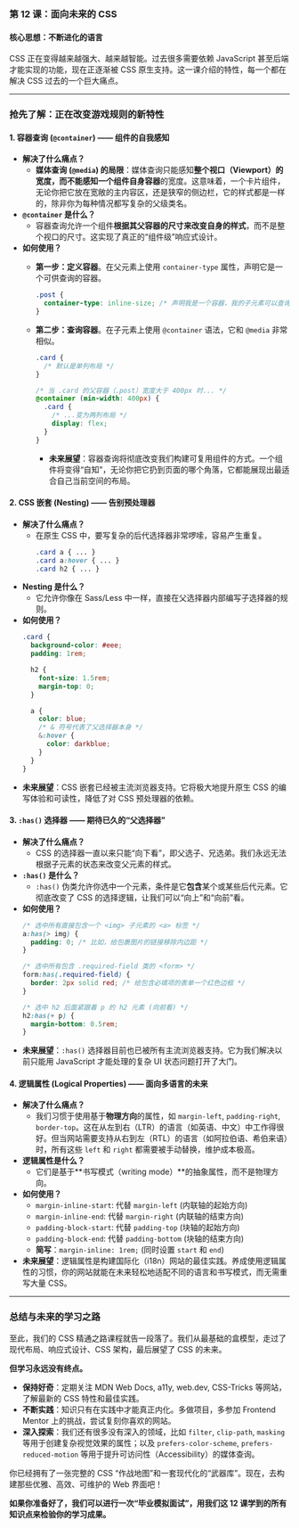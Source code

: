### **第 12 课：面向未来的 CSS**

#### **核心思想：不断进化的语言**

CSS 正在变得越来越强大、越来越智能。过去很多需要依赖 JavaScript 甚至后端才能实现的功能，现在正逐渐被 CSS 原生支持。这一课介绍的特性，每一个都在解决 CSS 过去的一个巨大痛点。

---

### **抢先了解：正在改变游戏规则的新特性**

#### **1. 容器查询 (`@container`) —— 组件的自我感知**

*   **解决了什么痛点？**
    *   **媒体查询 (`@media`) 的局限**：媒体查询只能感知**整个视口（Viewport）**的宽度，而不能感知一个组件**自身容器**的宽度。这意味着，一个卡片组件，无论你把它放在宽敞的主内容区，还是狭窄的侧边栏，它的样式都是一样的，除非你为每种情况都写复杂的父级类名。
*   **`@container` 是什么？**
    *   容器查询允许一个组件**根据其父容器的尺寸来改变自身的样式**，而不是整个视口的尺寸。这实现了真正的“组件级”响应式设计。
*   **如何使用？**
    *   **第一步：定义容器**。在父元素上使用 `container-type` 属性，声明它是一个可供查询的容器。
        ```css
        .post {
          container-type: inline-size; /* 声明我是一个容器，我的子元素可以查询我的内联（水平）尺寸 */
        }
        ```
    *   **第二步：查询容器**。在子元素上使用 `@container` 语法，它和 `@media` 非常相似。
        ```css
        .card {
          /* 默认是单列布局 */
        }
        
        /* 当 .card 的父容器（.post）宽度大于 400px 时... */
        @container (min-width: 400px) {
          .card {
            /* ...变为两列布局 */
            display: flex;
          }
        }
        
        ```
        
        * **未来展望**：容器查询将彻底改变我们构建可复用组件的方式。一个组件将变得“自知”，无论你把它扔到页面的哪个角落，它都能展现出最适合自己当前空间的布局。

#### **2. CSS 嵌套 (Nesting) —— 告别预处理器**

*   **解决了什么痛点？**
    *   在原生 CSS 中，要写复杂的后代选择器非常啰嗦，容易产生重复。
        ```css
        .card a { ... }
        .card a:hover { ... }
        .card h2 { ... }
        ```
*   **Nesting 是什么？**
    *   它允许你像在 Sass/Less 中一样，直接在父选择器内部编写子选择器的规则。
*   **如何使用？**
    ```css
    .card {
      background-color: #eee;
      padding: 1rem;
    
      h2 {
        font-size: 1.5rem;
        margin-top: 0;
      }
    
      a {
        color: blue;
        /* & 符号代表了父选择器本身 */
        &:hover {
          color: darkblue;
        }
      }
    }
    ```
*   **未来展望**：CSS 嵌套已经被主流浏览器支持。它将极大地提升原生 CSS 的编写体验和可读性，降低了对 CSS 预处理器的依赖。

#### **3. `:has()` 选择器 —— 期待已久的“父选择器”**

*   **解决了什么痛点？**
    *   CSS 的选择器一直以来只能“向下看”，即父选子、兄选弟。我们永远无法根据子元素的状态来改变父元素的样式。
*   **`:has()` 是什么？**
    *   `:has()` 伪类允许你选中一个元素，条件是它**包含**某个或某些后代元素。它彻底改变了 CSS 的选择逻辑，让我们可以“向上”和“向前”看。
*   **如何使用？**
    ```css
    /* 选中所有直接包含一个 <img> 子元素的 <a> 标签 */
    a:has(> img) {
      padding: 0; /* 比如，给包裹图片的链接移除内边距 */
    }
    
    /* 选中所有包含 .required-field 类的 <form> */
    form:has(.required-field) {
      border: 2px solid red; /* 给包含必填项的表单一个红色边框 */
    }
    
    /* 选中 h2 后面紧跟着 p 的 h2 元素 (向前看) */
    h2:has(+ p) {
      margin-bottom: 0.5rem;
    }
    ```
*   **未来展望**：`:has()` 选择器目前也已被所有主流浏览器支持。它为我们解决以前只能用 JavaScript 才能处理的复杂 UI 状态问题打开了大门。

#### **4. 逻辑属性 (Logical Properties) —— 面向多语言的未来**

*   **解决了什么痛点？**
    *   我们习惯于使用基于**物理方向**的属性，如 `margin-left`, `padding-right`, `border-top`。这在从左到右（LTR）的语言（如英语、中文）中工作得很好。但当网站需要支持从右到左（RTL）的语言（如阿拉伯语、希伯来语）时，所有这些 `left` 和 `right` 都需要被手动替换，维护成本极高。
*   **逻辑属性是什么？**
    *   它们是基于**书写模式（writing mode）**的抽象属性，而不是物理方向。
*   **如何使用？**
    *   `margin-inline-start`: 代替 `margin-left` (内联轴的起始方向)
    *   `margin-inline-end`: 代替 `margin-right` (内联轴的结束方向)
    *   `padding-block-start`: 代替 `padding-top` (块轴的起始方向)
    *   `padding-block-end`: 代替 `padding-bottom` (块轴的结束方向)
    *   **简写**：`margin-inline: 1rem;` (同时设置 `start` 和 `end`)
*   **未来展望**：逻辑属性是构建国际化（i18n）网站的最佳实践。养成使用逻辑属性的习惯，你的网站就能在未来轻松地适配不同的语言和书写模式，而无需重写大量 CSS。

---

### **总结与未来的学习之路**

至此，我们的 CSS 精通之路课程就告一段落了。我们从最基础的盒模型，走过了现代布局、响应式设计、CSS 架构，最后展望了 CSS 的未来。

**但学习永远没有终点。**

*   **保持好奇**：定期关注 MDN Web Docs, a11y, web.dev, CSS-Tricks 等网站，了解最新的 CSS 特性和最佳实践。
*   **不断实践**：知识只有在实践中才能真正内化。多做项目，多参加 Frontend Mentor 上的挑战，尝试复刻你喜欢的网站。
*   **深入探索**：我们还有很多没有深入的领域，比如 `filter`, `clip-path`, `masking` 等用于创建复杂视觉效果的属性；以及 `prefers-color-scheme`, `prefers-reduced-motion` 等用于提升可访问性（Accessibility）的媒体查询。

你已经拥有了一张完整的 CSS “作战地图”和一套现代化的“武器库”。现在，去构建那些优雅、高效、可维护的 Web 界面吧！

**如果你准备好了，我们可以进行一次“毕业模拟面试”，用我们这 12 课学到的所有知识点来检验你的学习成果。**
